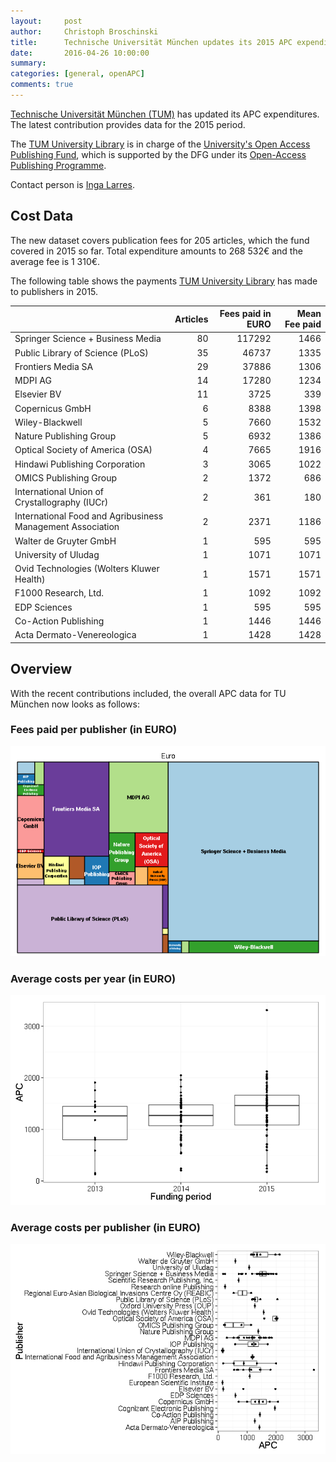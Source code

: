 ```yaml
---
layout:     post
author:     Christoph Broschinski
title:      Technische Universität München updates its 2015 APC expenditures
date:       2016-04-26 10:00:00
summary:    
categories: [general, openAPC]
comments: true
---
```





[Technische Universität München (TUM)](https://www.tum.de/en/homepage/) has updated its APC expenditures. The latest contribution provides data for the 2015 period.

The [TUM University Library](http://www.ub.tum.de/en) is in charge of the [University's Open Access Publishing Fund](https://www.ub.tum.de/en/publishing-fund), which is supported by the DFG under its [Open-Access Publishing Programme](http://www.dfg.de/en/research_funding/programmes/infrastructure/lis/funding_opportunities/open_access_publishing/index.html).

Contact person is [Inga Larres](mailto:open-access@ub.tum.de).

## Cost Data



The new dataset covers publication fees for 205 articles, which the fund covered in 2015 so far. Total expenditure amounts to 268 532€ and the average fee is 1 310€.

The following table shows the payments [TUM University Library](http://www.ub.tum.de/en) has made to publishers in 2015.


|                                                           | Articles| Fees paid in EURO| Mean Fee paid|
|:----------------------------------------------------------|--------:|-----------------:|-------------:|
|Springer Science + Business Media                          |       80|            117292|          1466|
|Public Library of Science (PLoS)                           |       35|             46737|          1335|
|Frontiers Media SA                                         |       29|             37886|          1306|
|MDPI AG                                                    |       14|             17280|          1234|
|Elsevier BV                                                |       11|              3725|           339|
|Copernicus GmbH                                            |        6|              8388|          1398|
|Wiley-Blackwell                                            |        5|              7660|          1532|
|Nature Publishing Group                                    |        5|              6932|          1386|
|Optical Society of America (OSA)                           |        4|              7665|          1916|
|Hindawi Publishing Corporation                             |        3|              3065|          1022|
|OMICS Publishing Group                                     |        2|              1372|           686|
|International Union of Crystallography (IUCr)              |        2|               361|           180|
|International Food and Agribusiness Management Association |        2|              2371|          1186|
|Walter de Gruyter GmbH                                     |        1|               595|           595|
|University of Uludag                                       |        1|              1071|          1071|
|Ovid Technologies (Wolters Kluwer Health)                  |        1|              1571|          1571|
|F1000 Research, Ltd.                                       |        1|              1092|          1092|
|EDP Sciences                                               |        1|               595|           595|
|Co-Action Publishing                                       |        1|              1446|          1446|
|Acta Dermato-Venereologica                                 |        1|              1428|          1428|

## Overview

With the recent contributions included, the overall APC data for TU München now looks as follows: 

### Fees paid per publisher (in EURO)

![plot of chunk tree_tum_2016-04-26](/figure/tree_tum_2016-04-26-1.png) 

###  Average costs per year (in EURO)

![plot of chunk box_tum_year_2016-04-26](/figure/box_tum_year_2016-04-26-1.png) 

###  Average costs per publisher (in EURO)

![plot of chunk box_tum_publisher_2016-04-26](/figure/box_tum_publisher_2016-04-26-1.png) 
